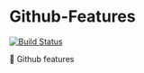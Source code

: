 # Github-Features

[![Build Status](https://travis-ci.com/barksh/Github-Features.svg?branch=master)](https://travis-ci.com/barksh/Github-Features)

:snail: Github features
